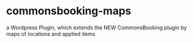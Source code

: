 # commonsbooking-maps
a Wordpress Plugin, which extends the NEW CommonsBooking plugin by maps of locations and applied items
